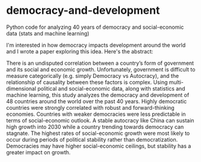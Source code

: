 # democracy-and-development
Python code for analyzing 40 years of democracy and social-economic data (stats and machine learning)

I'm interested in how democracy impacts development around the world and I wrote a paper exploring this idea. Here's the abstract:

There is an undisputed correlation between a country’s form of government and its social and economic growth. Unfortunately, government is difficult to measure categorically (e.g. simply Democracy vs Autocracy), and the relationship of causality between these factors is complex. Using multi-dimensional political and social-economic data, along with statistics and machine learning, this study analyzes the democracy and development of 48 countries around the world over the past 40 years. Highly democratic countries were strongly correlated with robust and forward-thinking economies. Countries with weaker democracies were less predictable in terms of social-economic outlook. A stable autocracy like China can sustain high growth into 2030 while a country trending towards democracy can stagnate. The highest rates of social-economic growth were most likely to occur during periods of political stability rather than democratization. Democracies may have higher social-economic ceilings, but stability has a greater impact on growth.
